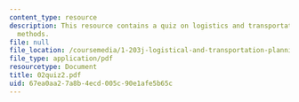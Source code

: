 ```yaml
---
content_type: resource
description: This resource contains a quiz on logistics and transportation planning
  methods.
file: null
file_location: /coursemedia/1-203j-logistical-and-transportation-planning-methods-fall-2006/67ea0aa27a8b4ecd005c90e1afe5b65c_02quiz2.pdf
file_type: application/pdf
resourcetype: Document
title: 02quiz2.pdf
uid: 67ea0aa2-7a8b-4ecd-005c-90e1afe5b65c
---
```

